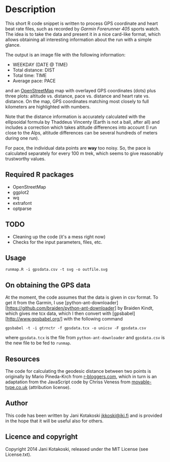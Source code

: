 # Description

This short R code snippet is written to process GPS coordinate and heart beat
rate files, such as recorded by *Garmin Forerunner 405* sports watch. The idea
is to take the data and present it in a nice card-like format, which allows
obtaining all interesting information about the run with a simple glance.

The output is an image file with the following information:

- WEEKDAY (DATE @ TIME)
- Total distance: DIST
- Total time: TIME
- Average pace: PACE

and an [OpenStreetMap][OSM] map with overlayed GPS coordinates (dots) plus
three plots: altitude vs. distance, pace vs. distance and heart rate vs.
distance.  On the map, GPS coordinates matching most closely to full kilometers
are highlighted with numbers.

Note that the distance information is accurately calculated with the ellipsoidal
formula by Thaddeus Vincenty (Earth is not a ball, after all) and includes a
correction which takes altitude differences into account (I run close to the
Alps, altitude differences can be several hundreds of meters during one run).

For pace, the individual data points are **way** too noisy. So, the pace is
calculated separately for every 100 m trek, which seems to give reasonably
trustworthy values.

## Required R packages

- OpenStreetMap
- ggplot2
- wq
- extrafont
- optparse

## TODO

- Cleaning up the code (it's a mess right now)
- Checks for the input parameters, files, etc.

## Usage

`runmap.R -i gpsdata.csv -t svg -o outfile.svg`

## On obtaining the GPS data

At the moment, the code assumes that the data is given in csv format. To get it
from the Garmin, I use
[python-ant-downloader][https://github.com/braiden/python-ant-downloader] by
Braiden Kindt, which gives me tcx data, which I then convert with
[gpsbabel][http://www.gpsbabel.org/] with the following command

`gpsbabel -t -i gtrnctr -f gpsdata.tcx -o unicsv -F gpsdata.csv`

where `gpsdata.tcx` is the file from `python-ant-downloader` and `gpsdata.csv` is the
new file to be fed to `runmap`.

## Resources

The code for calculating the geodesic distance between two points is originally
by Mario Pineda-Krch from [r-bloggers.com][R1], which in turn is an adaptation
from the JavaScript code by Chriss Veness from [movable-type.co.uk][R2]
(attribution license).

## Author

This code has been written by Jani Kotakoski <jkkoski@iki.fi> and is provided
in the hope that it will be useful also for others.

## Licence and copyright

Copyright 2014 Jani Kotakoski, released under the MIT License (see License.txt).

[OSM]: http://www.openstreetmap.org/
[R1]:  http://www.r-bloggers.com/great-circle-distance-calculations-in-r/
[R2]:  http://www.movable-type.co.uk/scripts/latlong-vincenty.html


